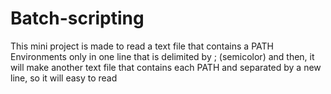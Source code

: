 # Batch-scripting
This mini project is made to read a text file that contains a PATH Environments only in one line that is delimited by ; (semicolor)
and then, it will make another text file that contains each PATH and separated by a new line,
so it will easy to read
